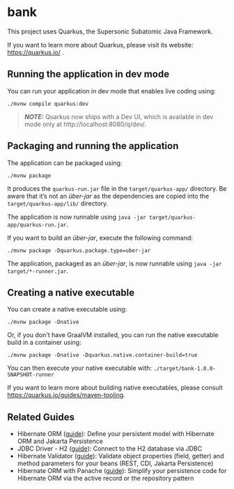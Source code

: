 # bank

This project uses Quarkus, the Supersonic Subatomic Java Framework.

If you want to learn more about Quarkus, please visit its website: https://quarkus.io/ .

## Running the application in dev mode

You can run your application in dev mode that enables live coding using:
```shell script
./mvnw compile quarkus:dev
```

> **_NOTE:_**  Quarkus now ships with a Dev UI, which is available in dev mode only at http://localhost:8080/q/dev/.

## Packaging and running the application

The application can be packaged using:
```shell script
./mvnw package
```
It produces the `quarkus-run.jar` file in the `target/quarkus-app/` directory.
Be aware that it’s not an _über-jar_ as the dependencies are copied into the `target/quarkus-app/lib/` directory.

The application is now runnable using `java -jar target/quarkus-app/quarkus-run.jar`.

If you want to build an _über-jar_, execute the following command:
```shell script
./mvnw package -Dquarkus.package.type=uber-jar
```

The application, packaged as an _über-jar_, is now runnable using `java -jar target/*-runner.jar`.

## Creating a native executable

You can create a native executable using: 
```shell script
./mvnw package -Dnative
```

Or, if you don't have GraalVM installed, you can run the native executable build in a container using: 
```shell script
./mvnw package -Dnative -Dquarkus.native.container-build=true
```

You can then execute your native executable with: `./target/bank-1.0.0-SNAPSHOT-runner`

If you want to learn more about building native executables, please consult https://quarkus.io/guides/maven-tooling.

## Related Guides

- Hibernate ORM ([guide](https://quarkus.io/guides/hibernate-orm)): Define your persistent model with Hibernate ORM and Jakarta Persistence
- JDBC Driver - H2 ([guide](https://quarkus.io/guides/datasource)): Connect to the H2 database via JDBC
- Hibernate Validator ([guide](https://quarkus.io/guides/validation)): Validate object properties (field, getter) and method parameters for your beans (REST, CDI, Jakarta Persistence)
- Hibernate ORM with Panache ([guide](https://quarkus.io/guides/hibernate-orm-panache)): Simplify your persistence code for Hibernate ORM via the active record or the repository pattern
